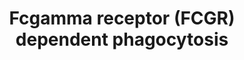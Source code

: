 ---
annotations:
- type: Pathway Ontology
  value: innate immune response pathway
authors:
- ReactomeTeam
- Anwesha
- Mkutmon
- DeSl
- Finterly
description: 'Phagocytosis is one of the important innate immune responses that function
  to eliminate invading infectious agents. Monocytes, macrophages, and neutrophils
  are the professional phagocytic cells. Phagocytosis is a complex process involving
  the recognition of invading foreign particles by specific types of phagocytic receptors
  and the subsequent internalization of the particles. Fc gamma receptors (FCGRs)
  are among the best studied phagocytic receptors that bind to Fc portion of immunoglobulin
  G (IgG). Through their antigen binding F(ab) end, antibodies bind to specific antigen
  while their constant (Fc) region binds to FCGRs on phagocytes. The clustering of
  FCGRs by IgG antibodies on the phagocyte initiates a variety of signals, which lead,
  through the reorganisation of actin cytoskeleton and membrane remodelling, to the
  formation of pseudopod and phagosome. Fc gamma receptors are classified into three
  classes: FCGRI, FCGRII and FCGRIII. Each class of these FCGRs consists of several
  individual isoforms. Among all these isoforms FCGRI, FCGRIIA and FCGRIIIA, are able
  to mediate phagocytosis (Joshi et al. 2006, Garcia Garcia & Rosales 2002, Nimmerjahn
  & Ravetch 2006).  View original pathway at [http://www.reactome.org/PathwayBrowser/#DIAGRAM=2029480
  Reactome].'
last-edited: 2021-05-27
organisms:
- Homo sapiens
redirect_from:
- /index.php/Pathway:WP2719
- /instance/WP2719
schema-jsonld:
- '@context': https://schema.org/
  '@id': https://wikipathways.github.io/pathways/WP2719.html
  '@type': Dataset
  creator:
    '@type': Organization
    name: WikiPathways
  description: 'Phagocytosis is one of the important innate immune responses that
    function to eliminate invading infectious agents. Monocytes, macrophages, and
    neutrophils are the professional phagocytic cells. Phagocytosis is a complex process
    involving the recognition of invading foreign particles by specific types of phagocytic
    receptors and the subsequent internalization of the particles. Fc gamma receptors
    (FCGRs) are among the best studied phagocytic receptors that bind to Fc portion
    of immunoglobulin G (IgG). Through their antigen binding F(ab) end, antibodies
    bind to specific antigen while their constant (Fc) region binds to FCGRs on phagocytes.
    The clustering of FCGRs by IgG antibodies on the phagocyte initiates a variety
    of signals, which lead, through the reorganisation of actin cytoskeleton and membrane
    remodelling, to the formation of pseudopod and phagosome. Fc gamma receptors are
    classified into three classes: FCGRI, FCGRII and FCGRIII. Each class of these
    FCGRs consists of several individual isoforms. Among all these isoforms FCGRI,
    FCGRIIA and FCGRIIIA, are able to mediate phagocytosis (Joshi et al. 2006, Garcia
    Garcia & Rosales 2002, Nimmerjahn & Ravetch 2006).  View original pathway at [http://www.reactome.org/PathwayBrowser/#DIAGRAM=2029480
    Reactome].'
  keywords:
  - 'Ig heavy chain V-III region CAM '
  - 'IGLV2-11(1-?) '
  - 'Ig lambda chain V-IV region Kern '
  - 'p-T566,T710,S729-PRKCE '
  - 'PAK1 '
  - 'ITPR1 '
  - 'WASF2 '
  - filament
  - 'IGHV(1-?) '
  - 'WASF1 '
  - 'IGLV3-27(1-?) '
  - Antigen:IgG
  - 'IGLV1-36(1-?) '
  - 'SYK '
  - 'IGLV11-55(1-?) '
  - 'IGKC '
  - 'ACTB(1-375) '
  - CRKII:DOCK180:ELMO
  - LIMK1
  - dimers
  - PI(3,4)P2
  - 'Ig lambda chain V-III region SH '
  - IgG-Ag:p-FCGRs:SYK
  - N-WASP:ARP2/3
  - 'p-Y173-VAV3 '
  - 'ARPC2 '
  - 'FCGR3A '
  - 'Ig heavy chain V-III region BRO '
  - 'HSP90AA1 '
  - 'ARPC4 '
  - clustered
  - 'Ig kappa chain V-I region Wes '
  - 'IGLV1-44(1-?) '
  - 'PRKCE '
  - 'Ig heavy chain V-III region JON '
  - 'p-T185,Y187-MAPK1 '
  - p-T508-LIMK1
  - 'RAC1 '
  - 'Ig lambda chain V-II region TOG '
  - 'IGLV3-16(1-?) '
  - PLD
  - 'NAD+ '
  - 'Antigen '
  - SYK
  - complex:G-actin
  - ARA
  - Myosin-Actin
  - to phagocytic cup
  - 'PIK3CB '
  - 'p-4Y-PLCG1 '
  - IgG-Ag:FCGRIIA
  - 'IGLV10-54(1-?) '
  - 'IGLV4-60(1-?) '
  - 'IGLV7-46(1-?) '
  - 'Ig heavy chain V-II region MCE '
  - 'IGHV1-2 '
  - IgG-Ag:FCGRIIIA:CD3G/CD3Z dimers
  - 'IGKV4-1(21-?) '
  - 'Ig kappa chain V-I region Gal '
  - PLC gamma1,2
  - 'Ig lambda chain V region 4A '
  - 'MYO9B '
  - CDC42:GTP:WASP/N-WASP
  - CDC42:GTP:WASP/N-WASP:WIP:SH3 proteins
  - tetramer
  - IgG-Ag:FCGRs
  - CDC42:GTP, RAC1:GTP
  - homodimer
  - 'MYH9 '
  - 'SRC-1 '
  - 'CYFIP1 '
  - 'PLD4 '
  - SH3 domain proteins
  - 'Ig heavy chain V-II region OU '
  - WAVE Regulatory
  - 'p-Y151-WASF1 '
  - 'IgH  heavy chain V-III region VH26 precursor '
  - 'IGLV3-22(1-?) '
  - 'PLCG2 '
  - 'Ig heavy chain V-III region KOL '
  - homotetramer
  - Complex
  - 'F-actin '
  - 'Ig heavy chain V-II region ARH-77 '
  - ITPR:I(1,4,5)P3
  - Myosin-X
  - 'IGLV5-37(1-?) '
  - 'WIPF2 '
  - 'IGLV4-3(1-?) '
  - Phospho-PKC-delta/epsilon
  - p-PLCG
  - ADP
  - filament:branching
  - 'p-T508-LIMK1 '
  - 'Ig lambda chain V-I region HA '
  - 'IGKV1-12 '
  - IgG-Ag:FCGRIA:CD3G
  - 'IGLV2-23(1-?) '
  - ATP
  - WAVE2, WASP,
  - (SFKs)
  - 'ADP '
  - LPC
  - 'DOCK1 '
  - bound)
  - IgG-Ag:p-FCGRs:p-6Y-SYK
  - 'IGHG2 '
  - ARP2/3 complex (ATP
  - 'CD247-1 '
  - 'IGHG1 '
  - 'IGLV3-12(1-?) '
  - NF2
  - 'ELMO1 '
  - 'p-S,T508-LIMK1 '
  - p-T,Y MAPK dimers
  - 'Ig heavy chain V-III region TRO '
  - 'IGLV2-33(1-?) '
  - 'IGLV4-69(1-?) '
  - 'AHCYL1 '
  - 'ITPR2 '
  - AHCYL1:NAD+:ITPR1:I(1,4,5)P3 tetramer
  - 'PIK3CA '
  - 'FCGR2A '
  - CDC42:GTP
  - 'p-Y291-WAS '
  - 'Ig heavy chain V-II region NEWM '
  - 'IGLC1 '
  - 'p-6Y-CD247 '
  - 'WIPF1 '
  - WRC:IRSp53/58:RAC1:GTP:PIP3
  - 'VAV1 '
  - 'Ig kappa chain V-II region FR '
  - 'ACTG1 '
  - CDC42:GTP:p-Y-WASP/p-Y-WASL:WIP:SH3 proteins
  - 'VAV3 '
  - 'ACTR3 '
  - 'HSP90AB1 '
  - IgG-Ag:p-FCGRs:p-6Y-SYK:p-VAV
  - 'ARPC1A '
  - VAV1,2,3
  - complex:daughter
  - 'PRKCD '
  - 'Ig heavy chain V-III region DOB '
  - 'p-S3-CFL1 '
  - 'GDP '
  - 'IGHV7-81(1-?) '
  - 'PPAPDC1A '
  - 'p-Y151,S,T-WASF1 '
  - PKC-delta/epsilon
  - p-4Y-PLCG1
  - 'NCK1 '
  - 'PIK3R2 '
  - filament:ARP2/3:actin:ADP
  - 'Ig lambda chain V-I region VOR '
  - I(1,4,5)P3
  - 'I(1,4,5)P3 '
  - phosphatase
  - 'ABI1 '
  - 'PLD2 '
  - 'N-WASP '
  - 'CDC42 '
  - 'IGLC2 '
  - 'ARPC1B '
  - DAGs
  - p-Y-WRC:IRSp53/58:RAC1:GTP:PIP3
  - PI(3,4,5)P3
  - RAC1:GDP
  - pLIMK dimer:HSP-90
  - WIP family proteins
  - 'ARPC5 '
  - PC
  - 'Ig kappa chain V-I region Daudi '
  - 'IGKV2-28 '
  - 'Ig kappa chain V-I region AU '
  - Pi
  - CFL1
  - PLA2G6
  - G-actin
  - 'Ig lambda chain V-III region LOI '
  - complex
  - H2O
  - 'p-Y150-WASF2 '
  - 'IGLV(23-?) '
  - 'PTK2 '
  - 'PI(4,5)P2 '
  - 'IGLV3-25(1-?) '
  - 'Ig kappa chain V-I region DEE '
  - IgG-Ag:p-FCGRs:p-6Y-SYK:p-3Y-PLCG
  - 'p-Y753,Y759,Y1217-PLCG2 '
  - 'ABI2 '
  - Myosin
  - 'VAV2 '
  - 'IGHG4 '
  - Actin filament bound
  - 'IGKV2D-30 '
  - 'PLD3 '
  - RAC1:GTP,CDC42:GTP:PAK1
  - 'p-T507,S645,S664-PRKCD(1-676) '
  - 'Ig heavy chain V-I region EU '
  - 'CD3G '
  - 'Ig heavy chain V-III region BUT '
  - FCGRIIIA:CD3G/CD3Z
  - 'LYN '
  - 'CRK '
  - 'FYN '
  - 'WAS '
  - 'BRK1 '
  - ABL1
  - 'HCK '
  - 'pCofilin: Active'
  - 'Ig lambda chain V-II region BOH '
  - IgG-Ag:p-FCGRs:p-6Y-SYK:VAV
  - CRK:DOCK180:ELMO1,ELMO2
  - 'Ig heavy chain V-I region HG3 '
  - 'MYO1C '
  - 'Ig heavy chain V-II region WAH '
  - 'ITPR3 '
  - 'IGLV1-40(1-?) '
  - 'p-Y174-VAV1 '
  - 'Ig lambda chain V-II region NEI '
  - 'IGHG3 '
  - 'GTP '
  - Phosphatidate
  - 'BTK '
  - WASP/N-WASP
  - LIMK-1
  - 'ACTR2 '
  - 'BAIAP2 '
  - Unknown GEF
  - 'FGR '
  - complex recruited
  - Src family kinases
  - 'IGLV5-45(1-?) '
  - 'MYO10 '
  - p-S144,T423-PAK1
  - 'PPAPDC1B '
  - GTP
  - 'p-6Y-SYK '
  - F-actin
  - 'Ig lambda chain V-II region MGC '
  - 'Ig lambda chain V-IV region Hil '
  - 'PI(3,4,5)P3 '
  - 'ATP '
  - 'IGLC3 '
  - 'Ig kappa chain V-III region B6 '
  - 'FCGR1A '
  - 'p-Y151-WASF3 '
  - 'Ig kappa chain V-III region VG '
  - 'CYFIP2 '
  - 'MYO5A '
  - IgG-Ag:p-FCGRs:p-6Y-SYK:PLCG
  - 'Ig kappa chain V-II region RPMI 6410 '
  - PA
  - 'p-5S-ABI1 '
  - PAK1 dimer
  - Src-kinases
  - 'IGLC6 '
  - 'PIK3R1 '
  - 'IGLV7-43(1-?) '
  - 'p-Y160,Y171-CD3G '
  - 'GRB2-1 '
  - 'IGLV2-18(1-?) '
  - PI(4,5)P2
  - 'ELMO2 '
  - 'p-Y150,S343,T346-WASF2 '
  - 'WASF3 '
  - 'WIPF3 '
  - p-Y,S,T-WRC:IRSp53/58:RAC1:GTP:PIP3
  - RAC1:GTP
  - Mother
  - PI3K:p-6Y-SYK
  - HSP90AA1,HSP90AB1
  - 'IGKV3D-20 '
  - 'ARPC3 '
  - PI3K
  - 'Ig kappa chain V-I region BAN '
  - 'PI(3,4)P2 '
  - 'IGKV1-5(23-?) '
  - 'NCKAP1 '
  - 'IGLV8-61(1-?) '
  - WAVE2, WASP, N-WASP
  - GDP
  - 'NCKIPSD '
  - 'Ig kappa chain V-I region HK101 '
  - 'Ig heavy chain V-III region WEA '
  - 'NCKAP1L '
  - BAIAP2
  - Ca2+
  - 'Ig kappa chain V-I region AG '
  - 'Ig lambda chain V-I region NEW '
  - IgG-Ag:p-FCGRs
  - filaments
  - 'IGKVA18(21-?) '
  - 'p-Y256-WASL '
  - 'p-Y288,Y304-FCGR2A '
  - 'Ig kappa chain V region EV15 '
  - 'p-T202,Y204-MAPK3 '
  - CDC42:GDP
  - 'Ig kappa chain V-III region POM '
  - Cho
  - 'Ig lambda chain V-IV region Bau '
  - 'YES1 '
  - Myosin-X dimer
  - 'Ig lambda chain V-VI region AR '
  - 'PLCG1 '
  - 'MYH2 '
  - 'Ig lambda chain V-I region NEWM '
  - Active LIMK1
  - PAK1
  - IP3 receptor
  - 'p-Y172-VAV2 '
  - 'Ig kappa chain V-II region Cum '
  - 'p-4S-ABI2 '
  - 'p-Y151,S,T-WASF3 '
  - 'IGLC7 '
  - FCGR2A
  - FCGRIA:CD3G
  - 'PLD1 '
  license: CC0
  name: Fcgamma receptor (FCGR) dependent phagocytosis
seo: CreativeWork
title: Fcgamma receptor (FCGR) dependent phagocytosis
wpid: WP2719
---